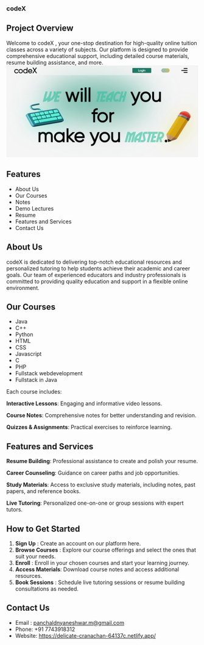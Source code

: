### codeX
## Project Overview
Welcome to codeX , your one-stop destination for high-quality online tuition classes across a variety of subjects. Our platform is designed to provide comprehensive educational support, including detailed course materials, resume building assistance, and more.
![codeX](codeX.png)
## Features
- About Us
- Our Courses
- Notes
- Demo Lectures
- Resume
- Features and Services
- Contact Us

## About Us
codeX is dedicated to delivering top-notch educational resources and personalized tutoring to help students achieve their academic and career goals. Our team of experienced educators and industry professionals is committed to providing quality education and support in a flexible online environment.

## Our Courses
- Java
- C++
- Python
- HTML
- CSS
- Javascript
- C
- PHP
- Fullstack webdevelopment
- Fullstack in Java

Each course includes:

**Interactive Lessons**: Engaging and informative video lessons.

**Course Notes**: Comprehensive notes for better understanding and revision.

**Quizzes & Assignments**: Practical exercises to reinforce learning.

## Features and Services

**Resume Building**: Professional assistance to create and polish your resume.

**Career Counseling**: Guidance on career paths and job opportunities.

**Study Materials**:  Access to exclusive study materials, including notes, past papers, and reference books.

**Live Tutoring**:   Personalized one-on-one or group sessions with expert tutors.

## How to Get Started

1. **Sign Up** : Create an account on our platform here.
2. **Browse Courses** : Explore our course offerings and select the ones that suit your needs.
3. **Enroll** : Enroll in your chosen courses and start your learning journey.
4. **Access Materials**: Download course notes and access additional resources.
5. **Book Sessions** : Schedule live tutoring sessions or resume building consultations as needed.

## Contact Us

- Email : panchaldnyaneshwar.m@gmail.com
- Phone:  +91 7743918312
- Website: https://delicate-cranachan-64137c.netlify.app/
  
